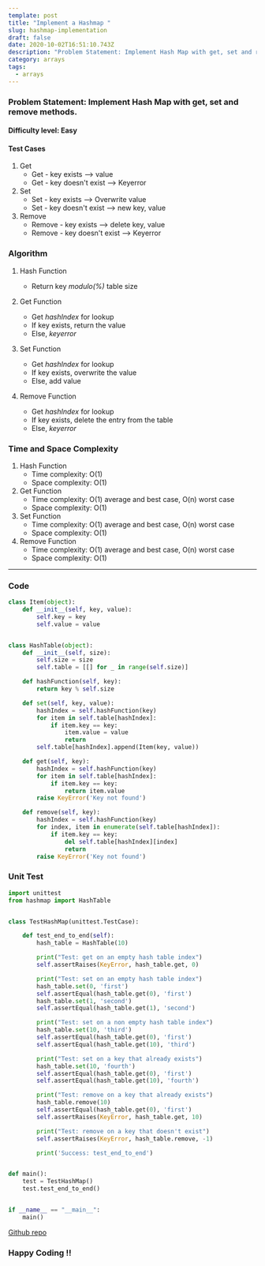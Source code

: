 ```yaml
---
template: post
title: "Implement a Hashmap "
slug: hashmap-implementation
draft: false
date: 2020-10-02T16:51:10.743Z
description: "Problem Statement: Implement Hash Map with get, set and remove methods."
category: arrays
tags:
  - arrays
---
```

### Problem Statement: Implement Hash Map with get, set and remove methods.
#### Difficulty level: Easy

#### Test Cases
1. Get
    * Get - key exists --> value
    * Get - key doesn't exist --> Keyerror 
2. Set
    * Set - key exists --> Overwrite value
    * Set - key doesn't exist --> new key, value
3. Remove
    * Remove - key exists --> delete key, value
    * Remove - key doesn't exist --> Keyerror

### Algorithm
1. Hash Function
    * Return key *modulo(%)* table size

2. Get Function
    * Get *hashIndex* for lookup
    * If key exists, return the value
    * Else, *keyerror*
3. Set Function
    * Get *hashIndex* for lookup
    * If key exists, overwrite the value
    * Else, add value
4. Remove Function
    * Get *hashIndex* for lookup
    * If key exists, delete the entry from the table
    * Else, *keyerror*

### Time and Space Complexity
1. Hash Function
    * Time complexity: O(1)
    * Space complexity: O(1)
2. Get Function
    * Time complexity: O(1) average and best case, O(n) worst case
    * Space complexity: O(1)
3. Set Function
    * Time complexity: O(1) average and best case, O(n) worst case
    * Space complexity: O(1)
4. Remove Function
    * Time complexity: O(1) average and best case, O(n) worst case
    * Space complexity: O(1)

***

### Code
```python
class Item(object):
    def __init__(self, key, value):
        self.key = key
        self.value = value


class HashTable(object):
    def __init__(self, size):
        self.size = size
        self.table = [[] for _ in range(self.size)]

    def hashFunction(self, key):
        return key % self.size

    def set(self, key, value):
        hashIndex = self.hashFunction(key)
        for item in self.table[hashIndex]:
            if item.key == key:
                item.value = value
                return
        self.table[hashIndex].append(Item(key, value))

    def get(self, key):
        hashIndex = self.hashFunction(key)
        for item in self.table[hashIndex]:
            if item.key == key:
                return item.value
        raise KeyError('Key not found')

    def remove(self, key):
        hashIndex = self.hashFunction(key)
        for index, item in enumerate(self.table[hashIndex]):
            if item.key == key:
                del self.table[hashIndex][index]
                return
        raise KeyError('Key not found')
```

### Unit Test
```python
import unittest
from hashmap import HashTable


class TestHashMap(unittest.TestCase):

    def test_end_to_end(self):
        hash_table = HashTable(10)

        print("Test: get on an empty hash table index")
        self.assertRaises(KeyError, hash_table.get, 0)

        print("Test: set on an empty hash table index")
        hash_table.set(0, 'first')
        self.assertEqual(hash_table.get(0), 'first')
        hash_table.set(1, 'second')
        self.assertEqual(hash_table.get(1), 'second')

        print("Test: set on a non empty hash table index")
        hash_table.set(10, 'third')
        self.assertEqual(hash_table.get(0), 'first')
        self.assertEqual(hash_table.get(10), 'third')

        print("Test: set on a key that already exists")
        hash_table.set(10, 'fourth')
        self.assertEqual(hash_table.get(0), 'first')
        self.assertEqual(hash_table.get(10), 'fourth')

        print("Test: remove on a key that already exists")
        hash_table.remove(10)
        self.assertEqual(hash_table.get(0), 'first')
        self.assertRaises(KeyError, hash_table.get, 10)

        print("Test: remove on a key that doesn't exist")
        self.assertRaises(KeyError, hash_table.remove, -1)

        print('Success: test_end_to_end')


def main():
    test = TestHashMap()
    test.test_end_to_end()


if __name__ == "__main__":
    main()
```

[Github repo](https://github.com/Codewithml/coding-problems-solutions/tree/master/arrays/hashmap)

### Happy Coding !!